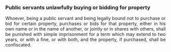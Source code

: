 ### Public servants unlawfully buying or bidding for property
<div style="text-align: justify">

Whoever, being a public servant and being legally bound not to purchase or bid for certain property, purchases or bids for that property, either in his own name or in the name of another, or jointly or in shares with others, shall be punished with simple imprisonment for a term which may extend to two years, or with a fine, or with both, and the property, if purchased, shall be confiscated.

</div>
